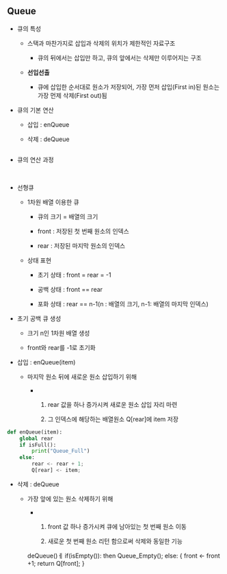 ## Queue

- 큐의 특성
  
  - 스택과 마찬가지로 삽입과 삭제의 위치가 제한적인 자료구조
    
    - 큐의 뒤에서는 삽입만 하고, 큐의 앞에서는 삭제만 이루어지는 구조
  
  - **선입선출** 
    
    - 큐에 삽입한 순서대로 원소가 저장되어, 가장 먼저 삽입(First in)된 원소는 가장 먼제 삭제(First out)됨
  
  <img src="file:///C:/Users/SSAFY/AppData/Roaming/marktext/images/2025-02-19-09-05-02-image.png" title="" alt="" data-align="center">

- 큐의 기본 연산
  
  - 삽입 : enQueue
  
  - 삭제 : deQueue
  
  <img src="file:///C:/Users/SSAFY/AppData/Roaming/marktext/images/2025-02-19-09-08-49-image.png" title="" alt="" data-align="center">

- 큐의 연산 과정
  
  <img src="file:///C:/Users/SSAFY/AppData/Roaming/marktext/images/2025-02-19-09-10-41-image.png" title="" alt="" data-align="center">
  
  <img src="file:///C:/Users/SSAFY/AppData/Roaming/marktext/images/2025-02-19-09-10-59-image.png" title="" alt="" data-align="center">

- 선형큐
  
  - 1차원 배열 이용한 큐
    
    - 큐의 크기 = 배열의 크기
    
    - front : 저장된 첫 번째 원소의 인덱스
    
    - rear : 저장된 마지막 원소의 인덱스
  
  - 상태 표현
    
    - 초기 상태 : front = rear = -1
    
    - 공백 상태 : front == rear
    
    - 포화 상태 : rear == n-1(n : 배열의 크기, n-1: 배열의 마지막 인덱스)

- 초기 공백 큐 생성
  
  - 크기 n인 1차원 배열 생성
  
  - front와 rear를 -1로 초기화

- 삽입 : enQueue(item)
  
  - 마지막 원소 뒤에 새로운 원소 삽입하기 위해
    
    - 1) rear 값을 하나 증가시켜 새로운 원소 삽입 자리 마련
      
      2)  그 인덱스에 해당하는 배열원소 Q[rear]에 item 저장

```python
def enQueue(item):
    global rear
    if isFull():
        print("Queue_Full")
    else:
        rear <- rear + 1;
        Q[rear] <- item;
```

- 삭제 : deQueue
  
  - 가장 앞에 있는 원소 삭제하기 위해
    
    - 1. front 값 하나 증가시켜 큐에 남아있는 첫 번째 원소 이동
      
      2. 새로운 첫 번째 원소 리턴 함으로써 삭제와 동일한 기능

    deQueue()ㅔ
        if(isEmpty()): 
            then Queue_Empty();
        else:
            {
            front <- front +1;
            return Q[front];
            }


